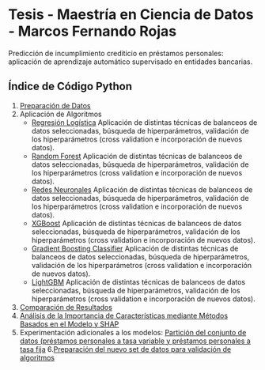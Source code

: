 # Tesis - Maestría en Ciencia de Datos - Marcos Fernando Rojas

Predicción de incumplimiento crediticio en préstamos personales: aplicación de aprendizaje automático supervisado en entidades bancarias.


## Índice de Código Python

1. [Preparación de Datos](./1.%20Tesis%20Maestría%20de%20Ciencia%20de%20Datos%20-%20Preparación%20de%20los%20datos.ipynb)
2. Aplicación de Algoritmos
   - [Regresión Logística](./2.1.%20Tesis%20Maestría%20de%20Ciencia%20de%20Datos%20-%20Regresión%20Logística.ipynb) Aplicación de distintas técnicas de balanceos de datos seleccionadas, búsqueda de hiperparámetros, validación de los hiperparámetros (cross validation e incorporación de nuevos datos).
   - [Random Forest](./2.2.%20Tesis%20Maestría%20de%20Ciencia%20de%20Datos%20-%20Random%20Forest.ipynb) Aplicación de distintas técnicas de balanceos de datos seleccionadas, búsqueda de hiperparámetros, validación de los hiperparámetros (cross validation e incorporación de nuevos datos).
   - [Redes Neuronales](./2.3.%20Tesis%20Maestría%20de%20Ciencia%20de%20Datos%20-%20Redes%20Neuronales.ipynb.ipynb) Aplicación de distintas técnicas de balanceos de datos seleccionadas, búsqueda de hiperparámetros, validación de los hiperparámetros (cross validation e incorporación de nuevos datos).
   - [XGBoost](./2.4.%20Tesis%20Maestría%20de%20Ciencia%20de%20Datos%20-%20XGBoost.ipynb) Aplicación de distintas técnicas de balanceos de datos seleccionadas, búsqueda de hiperparámetros, validación de los hiperparámetros (cross validation e incorporación de nuevos datos).
   - [Gradient Boosting Classifier](./2.5.%20Tesis%20Maestría%20de%20Ciencia%20de%20Datos%20-%20Gradient%20Boosting%20Classifier.ipynb) Aplicación de distintas técnicas de balanceos de datos seleccionadas, búsqueda de hiperparámetros, validación de los hiperparámetros (cross validation e incorporación de nuevos datos).
   - [LightGBM](./2.6.%20Tesis%20Maestría%20de%20Ciencia%20de%20Datos%20-%20LightGBM.ipynb) Aplicación de distintas técnicas de balanceos de datos seleccionadas, búsqueda de hiperparámetros, validación de los hiperparámetros (cross validation e incorporación de nuevos datos).
3. [Comparación de Resultados](./3.%20Tesis%20Maestría%20de%20Ciencia%20de%20Datos%20-%20Comparación%20de%20Resultados.ipynb)
4. [Análisis de la Importancia de Características mediante Métodos Basados en el Modelo y SHAP](./4.%20Tesis%20Maestría%20de%20Ciencia%20de%20Datos%20-%20Análisis%20de%20la%20Importancia%20de%20Características%20mediante%20Métodos%20Basados%20en%20el%20Modelo%20y%20SHAP.ipynb)
5. Experimentación adicionales a los modelos: [Partición del conjunto de datos (préstamos personales a tasa variable y préstamos personales a tasa fija](./5.1.%20Tesis%20Maestría%20de%20Ciencia%20de%20Datos%20-%20Partición%20del%20conjunto%20de%20datos%20(préstamos%20personales%20a%20tasa%20variable%20y%20préstamos%20personales%20a%20tasa%20fija).ipynb)
6.[Preparación del nuevo set de datos para validación de algoritmos](./7.%20Tesis%20Maestría%20de%20Ciencia%20de%20Datos%20-%20Preparación%20del%20nuevo%20set%20de%20datos%20para%20validación%20de%20los%20algoritmos.ipynb)
